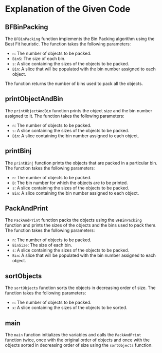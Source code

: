 # Explanation of the Given Code

## BFBinPacking

The `BFBinPacking` function implements the Bin Packing algorithm using the Best Fit heuristic. The function takes the following parameters:

- `n`: The number of objects to be packed.
- `BinS`: The size of each bin.
- `s`: A slice containing the sizes of the objects to be packed.
- `Bin`: A slice that will be populated with the bin number assigned to each object.

The function returns the number of bins used to pack all the objects.

## printObjectAndBin

The `printObjectAndBin` function prints the object size and the bin number assigned to it. The function takes the following parameters:

- `n`: The number of objects to be packed.
- `s`: A slice containing the sizes of the objects to be packed.
- `Bin`: A slice containing the bin number assigned to each object.

## printBinj

The `printBinj` function prints the objects that are packed in a particular bin. The function takes the following parameters:

- `n`: The number of objects to be packed.
- `B`: The bin number for which the objects are to be printed.
- `s`: A slice containing the sizes of the objects to be packed.
- `Bin`: A slice containing the bin number assigned to each object.

## PackAndPrint

The `PackAndPrint` function packs the objects using the `BFBinPacking` function and prints the sizes of the objects and the bins used to pack them. The function takes the following parameters:

- `n`: The number of objects to be packed.
- `BinSize`: The size of each bin.
- `s`: A slice containing the sizes of the objects to be packed.
- `Bin`: A slice that will be populated with the bin number assigned to each object.

## sortObjects

The `sortObjects` function sorts the objects in decreasing order of size. The function takes the following parameters:

- `n`: The number of objects to be packed.
- `x`: A slice containing the sizes of the objects to be sorted.

## main

The `main` function initializes the variables and calls the `PackAndPrint` function twice, once with the original order of objects and once with the objects sorted in decreasing order of size using the `sortObjects` function.

